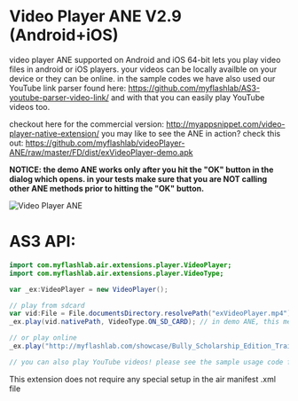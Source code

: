 # Video Player ANE V2.9 (Android+iOS)
video player ANE supported on Android and iOS 64-bit lets you play video files in android or iOS players. your videos can be locally availble on your device or they can be online. in the sample codes we have also used our YouTube link parser found here: https://github.com/myflashlab/AS3-youtube-parser-video-link/ and with that you can easily play YouTube videos too.

checkout here for the commercial version: http://myappsnippet.com/video-player-native-extension/
you may like to see the ANE in action? check this out: https://github.com/myflashlab/videoPlayer-ANE/raw/master/FD/dist/exVideoPlayer-demo.apk

**NOTICE: the demo ANE works only after you hit the "OK" button in the dialog which opens. in your tests make sure that you are NOT calling other ANE methods prior to hitting the "OK" button.**

![Video Player ANE](http://myappsnippet.com/wp-content/uploads/2014/11/video-player-adobe-air-extension_preview.jpg)

# AS3 API:
```actionscript
import com.myflashlab.air.extensions.player.VideoPlayer;
import com.myflashlab.air.extensions.player.VideoType;

var _ex:VideoPlayer = new VideoPlayer();

// play from sdcard
var vid:File = File.documentsDirectory.resolvePath("exVideoPlayer.mp4");
_ex.play(vid.nativePath, VideoType.ON_SD_CARD); // in demo ANE, this method works only if you have hit the "ok" button in the demo dialog.

// or play online
_ex.play("http://myflashlab.com/showcase/Bully_Scholarship_Edition_Trailer.mp4", VideoType.ON_LINE);

// you can also play YouTube videos! please see the sample usage code for YouTube in the sample FlashDevelop project
```

This extension does not require any special setup in the air manifest .xml file